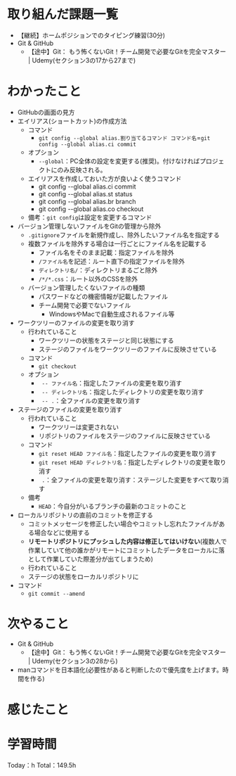 # 取り組んだ課題一覧
- 【継続】ホームポジションでのタイピング練習(30分)
- Git & GitHub
	- 【途中】Git： もう怖くないGit！チーム開発で必要なGitを完全マスター | Udemy(セクション3の17から27まで)

# わかったこと
- GitHubの画面の見方
- エイリアス(ショートカット)の作成方法
	- コマンド
		- `git config --global alias.割り当てるコマンド コマンド名`=`git config --global alias.ci commit`
	- オプション
		- `--global`：PC全体の設定を変更する(推奨)。付けなければプロジェクトにのみ反映される。
	- エイリアスを作成しておいた方が良いよく使うコマンド
		- git config --global alias.ci commit
		- git config --global alias.st status
		- git config --global alias.br branch
		- git config --global alias.co checkout
	- 備考：`git config`は設定を変更するコマンド
- バージョン管理しないファイルをGitの管理から除外
	- `.gitignore`ファイルを新規作成し、除外したいファイル名を指定する
	- 複数ファイルを除外する場合は一行ごとにファイル名を記載する
		- ファイル名をそのまま記載：指定ファイルを除外
		- `/ファイル名`を記述：ルート直下の指定ファイルを除外
		- `ディレクトリ名/`：ディレクトリまるごと除外
		- `/*/*.css`：ルート以外のCSSを除外
	- バージョン管理したくないファイルの種類
		- パスワードなどの機密情報が記載したファイル
		- チーム開発で必要でないファイル
			- WindowsやMacで自動生成されるファイル等
- ワークツリーのファイルの変更を取り消す
	- 行われていること
		- ワークツリーの状態をステージと同じ状態にする
		- ステージのファイルをワークツリーのファイルに反映させている
	- コマンド
		- `git checkout`
	- オプション
		- ` -- ファイル名`：指定したファイルの変更を取り消す
		- ` -- ディレクトリ名`：指定したディレクトリの変更を取り消す
		- ` -- .`：全ファイルの変更を取り消す
- ステージのファイルの変更を取り消す
	- 行われていること
		- ワークツリーは変更されない
		- リポジトリのファイルをステージのファイルに反映させている
	- コマンド
		- `git reset HEAD ファイル名`：指定したファイルの変更を取り消す
		- `git reset HEAD ディレクトリ名`：指定したディレクトリの変更を取り消す
		- ` .`：全ファイルの変更を取り消す：ステージした変更をすべて取り消す
	- 備考
		- `HEAD`：今自分がいるブランチの最新のコミットのこと
- ローカルリポジトリの直前のコミットを修正する
	- コミットメッセージを修正したい場合やコミットし忘れたファイルがある場合などに使用する
	- **リモートリポジトリにプッシュした内容は修正してはいけない**(複数人で作業していて他の誰かがリモートにコミットしたデータをローカルに落として作業していた際差分が出てしまうため)
	- 行われていること
	- ステージの状態をローカルリポジトリに
- コマンド
	- `git commit --amend`

# 次やること
- Git & GitHub
	- 【途中】Git： もう怖くないGit！チーム開発で必要なGitを完全マスター | Udemy(セクション3の28から)
- manコマンドを日本語化(必要性があると判断したので優先度を上げます。時間を作る)

# 感じたこと


# 学習時間
Today：h Total：149.5h
